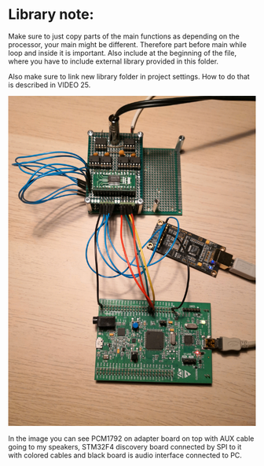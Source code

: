 # Library note:

Make sure to just copy parts of the main functions as depending on the processor, your main might be different.
Therefore part before main while loop and inside it is important. Also include at the beginning of the file,
where you have to include external library provided in this folder.

Also make sure to link new library folder in project settings. How to do that is described in VIDEO 25.

![Setup](configuration.jpg)

In the image you can see PCM1792 on adapter board on top with AUX cable going to my speakers, STM32F4 discovery board connected by SPI to it with colored cables and black board is audio interface connected to PC.
